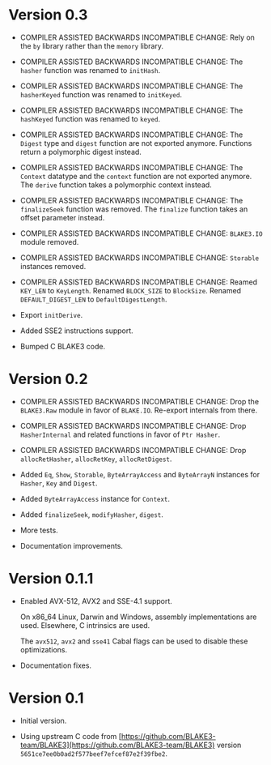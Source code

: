 # Version 0.3

* COMPILER ASSISTED BACKWARDS INCOMPATIBLE CHANGE: Rely on the `by` library rather
  than the `memory` library.

* COMPILER ASSISTED BACKWARDS INCOMPATIBLE CHANGE: The `hasher` function was
  renamed to `initHash`.

* COMPILER ASSISTED BACKWARDS INCOMPATIBLE CHANGE: The `hasherKeyed` function was
  renamed to `initKeyed`.

* COMPILER ASSISTED BACKWARDS INCOMPATIBLE CHANGE: The `hashKeyed` function was
  renamed to `keyed`.

* COMPILER ASSISTED BACKWARDS INCOMPATIBLE CHANGE: The `Digest` type and `digest` 
  function are not exported anymore. Functions return a polymorphic digest instead.

* COMPILER ASSISTED BACKWARDS INCOMPATIBLE CHANGE: The `Context` datatype and the 
  `context` function are not exported anymore. The `derive` function takes a 
  polymorphic context instead.

* COMPILER ASSISTED BACKWARDS INCOMPATIBLE CHANGE: The `finalizeSeek` function was 
  removed. The `finalize` function takes an offset parameter instead.

* COMPILER ASSISTED BACKWARDS INCOMPATIBLE CHANGE: `BLAKE3.IO` module removed.

* COMPILER ASSISTED BACKWARDS INCOMPATIBLE CHANGE: `Storable` instances removed.

* COMPILER ASSISTED BACKWARDS INCOMPATIBLE CHANGE: Reamed `KEY_LEN` to `KeyLength`. 
  Renamed `BLOCK_SIZE` to `BlockSize`. Renamed `DEFAULT_DIGEST_LEN` to 
  `DefaultDigestLength`.
 
* Export `initDerive`.

* Added SSE2 instructions support.

* Bumped C BLAKE3 code. 

# Version 0.2

* COMPILER ASSISTED BACKWARDS INCOMPATIBLE CHANGE: Drop the `BLAKE3.Raw` module
  in favor of `BLAKE.IO`. Re-export internals from there.

* COMPILER ASSISTED BACKWARDS INCOMPATIBLE CHANGE: Drop `HasherInternal` and
  related functions in favor of `Ptr Hasher`.

* COMPILER ASSISTED BACKWARDS INCOMPATIBLE CHANGE: Drop `allocRetHasher`,
  `allocRetKey`, `allocRetDigest`.

* Added `Eq`, `Show`, `Storable`, `ByteArrayAccess` and `ByteArrayN` instances
  for `Hasher`, `Key` and `Digest`.

* Added `ByteArrayAccess` instance for `Context`.

* Added `finalizeSeek`, `modifyHasher`, `digest`.

* More tests.

* Documentation improvements.


# Version 0.1.1

* Enabled AVX-512, AVX2 and SSE-4.1 support.

  On x86_64 Linux, Darwin and Windows, assembly implementations are used.
  Elsewhere, C intrinsics are used.

  The `avx512`, `avx2` and `sse41` Cabal flags can be used to disable these
  optimizations.

* Documentation fixes.


# Version 0.1

* Initial version.

* Using upstream C code from
  [https://github.com/BLAKE3-team/BLAKE3](https://github.com/BLAKE3-team/BLAKE3)
  version `5651ce7ee0b0ad2f577beef7efcef87e2f39fbe2`.
